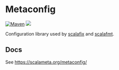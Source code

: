 # Metaconfig

[![Maven](https://img.shields.io/maven-central/v/com.geirsson/metaconfig-core_2.12.svg?label=maven)](http://search.maven.org/#search%7Cga%7C1%7Ca%3A%22metaconfig-core_2.12%22)
![](https://github.com/scalameta/metaconfig/workflows/CI/badge.svg)

Configuration library used by
[scalafix](https://github.com/scalacenter/scalafix) and
[scalafmt](https://github.com/scalameta/scalafmt).

## Docs

See <https://scalameta.org/metaconfig/>
